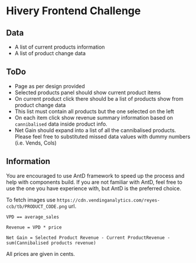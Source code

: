 # Hivery Frontend Challenge

## Data

- A list of current products information
- A list of product change data

## ToDo

- Page as per design provided
- Selected products panel should show current product items
- On current product click there should be a list of products show from product change data
- This list must contain all products but the one selected on the left
- On each item click show revenue summary information based on `cannibalised` data inside product info.
- Net Gain should expand into a list of all the cannibalised products.
Please feel free to substituted missed data values with dummy numbers (i.e. Vends, Cols)

## Information

You are encouraged to use AntD framework to speed up the process and help with components build. If you are not familiar with AntD, feel free to use the one you have experience with, but AntD is the preferred choice.

To fetch images use `https://cdn.vendinganalytics.com/reyes-ccb/tb/PRODUCT_CODE.png` url.

`VPD == average_sales`

`Revenue = VPD * price`

`Net Gain = Selected Product Revenue - Current ProductRevenue - sum(Cannibalised products revenue)`

All prices are given in cents.
